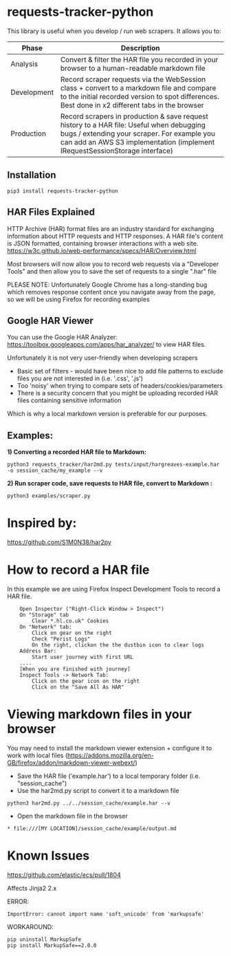 # requests-tracker-python

This library is useful when you develop / run web scrapers. It allows you to:

| Phase       | Description                                                                                                                                                                                                            |
|-------------|------------------------------------------------------------------------------------------------------------------------------------------------------------------------------------------------------------------------|
| Analysis    | Convert & filter the HAR file you recorded in your browser to a human-readable markdown file                                                                                                                           |
| Development | Record scraper requests via the WebSession class + convert to a markdown file and compare to the initial recorded version to spot differences. Best done in x2 different tabs in the browser                           |
| Production  | Record scrapers in production & save request history to a HAR file: Useful when debugging bugs / extending your scraper. For example you can add an AWS S3 implementation (implement IRequestSessionStorage interface) |

## Installation

```
pip3 install requests-tracker-python
```

## HAR Files Explained

HTTP Archive (HAR) format files are an industry standard for exchanging information about HTTP requests and HTTP responses. A HAR file's content is JSON formatted, containing browser interactions with a web site.
https://w3c.github.io/web-performance/specs/HAR/Overview.html

Most browsers will now allow you to record web requests via a "Developer Tools" and then 
allow you to save the set of requests to a single ".har" file

PLEASE NOTE: Unfortunately Google Chrome has a long-standing bug which removes response
content once you navigate away from the page, so we will be using Firefox for recording examples

## Google HAR Viewer

You can use the Google HAR Analyzer: https://toolbox.googleapps.com/apps/har_analyzer/
to view HAR files.

Unfortunately it is not very user-friendly when developing scrapers
* Basic set of filters - would have been nice to add file patterns to exclude files you are not interested in (i.e. '.css', '.js')
* Too 'noisy' when trying to compare sets of headers/cookies/parameters
* There is a security concern that you might be uploading recorded HAR files containing sensitive information 

Which is why a local markdown version is preferable for our purposes.

## Examples:

**1) Converting a recorded HAR file to Markdown:**

```
python3 requests_tracker/har2md.py tests/input/hargreaves-example.har -o session_cache/my_example --v 
```

**2) Run scraper code, save requests to HAR file, convert to Markdown :**

```
python3 examples/scraper.py 
```

# Inspired by:

https://github.com/S1M0N38/har2py

# How to record a HAR file

In this example we are using Firefox Inspect Development Tools to record a HAR file.

```
    Open Inspector ("Right-Click Window > Inspect")
	On "Storage" tab
		Clear *.hl.co.uk" Cookies
	On "Network" tab:
	    Click on gear on the right
		Check "Perist Logs"
		On the right, clickon the the dustbin icon to clear logs
	Address Bar: 
		Start user journey with first URL
	....
	[When you are finished with journey]
	Inspect Tools -> Network Tab:
		Click on the gear icon on the right
		Click on the "Save All As HAR"
```


# Viewing markdown files in your browser

You may need to install the markdown viewer extension +
configure it to work with local files (https://addons.mozilla.org/en-GB/firefox/addon/markdown-viewer-webext/)

* Save the HAR file ('example.har') to a local temporary folder (i.e. "session_cache")
* Use the har2md.py script to convert it to a markdown file

```
python3 har2md.py ../../session_cache/example.har --v
```
* Open the markdown file in the browser

```
* file:///[MY LOCATION]/session_cache/example/output.md
```

# Known Issues

https://github.com/elastic/ecs/pull/1804

Affects Jinja2 2.x

ERROR:
```
ImportError: cannot import name 'soft_unicode' from 'markupsafe'
```

WORKAROUND:
```
pip uninstall MarkupSafe
pip install MarkupSafe==2.0.0
```
